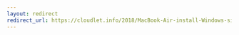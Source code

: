 ```yaml
---
layout: redirect
redirect_url: https://cloudlet.info/2018/MacBook-Air-install-Windows-single-system
---
```

